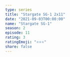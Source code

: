 ```yaml
---
type: series
title: "Stargate SG-1 2x11"
date: "2021-09-03T00:00:00"
name: "Stargate SG-1"
season: 2
episode: 11
rating: 3
ratingEmoji: "⭐️⭐️⭐️"
share: false
---
```

